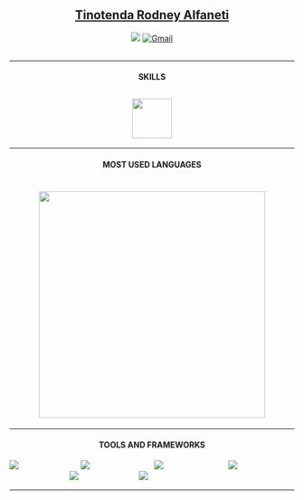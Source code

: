 
<br><h2 align="center"><a href="https://github.com/tinotenda-alfaneti">Tinotenda Rodney Alfaneti</a> </h2>
<p align="center">
<a href="https://www.linkedin.com/in/billpwchan1998/"><img src="https://img.shields.io/badge/LinkedIn-%230077B5.svg?&style=for-the-badge&logo=linkedin&logoColor=white" ></a>  
  <!-- <a href="https://gitlab.com/kakangocthien109"><img src="https://img.shields.io/badge/GitLab-330F63?style=for-the-badge&amp;logo=gitlab&amp;logoColor=white" alt="GitLab"></a>  -->
   <a href="mailto:tinotendaalfaneti18@gmail.com"><img src="https://img.shields.io/badge/Gmail-D14836?style=for-the-badge&amp;logo=gmail&amp;logoColor=white" alt="Gmail"></a> 
<br><br>
</p>
  <hr>

<h4 align="center">SKILLS</h4>

<h2 align="center"><img src="https://readme-typing-svg.herokuapp.com?vCenter=true&width=300&lines=Shell+Scripting;Machine+Learning;Flutter+Development;Fullstack+Web+Development;Cross+Platform+Apps+Development" height="70"/></h2>

<hr>

<!--

![](https://komarev.com/ghpvc/?username=tinotenda-alfaneti) -->
<!--## GITHUB STREAK
[![GitHub Streak](http://github-readme-streak-stats.herokuapp.com?user=tinotenda-alfaneti&theme=radical)](https://www.github.com/tinotenda-alfaneti)-->
  <h4 align="center">MOST USED LANGUAGES</h4>
  <h1 align="center"><img src="https://github-readme-stats.vercel.app/api/top-langs/?username=tinotenda-alfaneti&layout=compact&theme=radical&hide_border=true&count_private=true&langs_count=20" width="400"/> </h1>
  
  <hr>

<!--  ## GITHUB STATISTICS ## -->

<h4 align="center">TOOLS AND FRAMEWORKS</h4>

<img src="https://skillicons.dev/icons?i=flutter"/>&nbsp;&nbsp;&nbsp;&nbsp;&nbsp;&nbsp;&nbsp;&nbsp;&nbsp;&nbsp;&nbsp;&nbsp;&nbsp;&nbsp;&nbsp;&nbsp;&nbsp;&nbsp;&nbsp;&nbsp;&nbsp;&nbsp;&nbsp;&nbsp;&nbsp;&nbsp;&nbsp;
<img src="https://skillicons.dev/icons?i=git"/>&nbsp;&nbsp;&nbsp;&nbsp;&nbsp;&nbsp;&nbsp;&nbsp;&nbsp;&nbsp;&nbsp;&nbsp;&nbsp;&nbsp;&nbsp;&nbsp;&nbsp;&nbsp;&nbsp;&nbsp;&nbsp;&nbsp;&nbsp;&nbsp;&nbsp;&nbsp;&nbsp;&nbsp;
<img src="https://skillicons.dev/icons?i=googlecloud"/>&nbsp;&nbsp;&nbsp;&nbsp;&nbsp;&nbsp;&nbsp;&nbsp;&nbsp;&nbsp;&nbsp;&nbsp;&nbsp;&nbsp;&nbsp;&nbsp;&nbsp;&nbsp;&nbsp;&nbsp;&nbsp;&nbsp;&nbsp;&nbsp;&nbsp;&nbsp;&nbsp;&nbsp;
<img src="https://skillicons.dev/icons?i=firebase"/>&nbsp;&nbsp;&nbsp;&nbsp;&nbsp;&nbsp;&nbsp;&nbsp;&nbsp;&nbsp;&nbsp;&nbsp;&nbsp;&nbsp;&nbsp;&nbsp;&nbsp;&nbsp;&nbsp;&nbsp;&nbsp;&nbsp;&nbsp;&nbsp;&nbsp;&nbsp;
<img src="https://skillicons.dev/icons?i=mysql"/>&nbsp;&nbsp;&nbsp;&nbsp;&nbsp;&nbsp;&nbsp;&nbsp;&nbsp;&nbsp;&nbsp;&nbsp;&nbsp;&nbsp;&nbsp;&nbsp;&nbsp;&nbsp;&nbsp;&nbsp;&nbsp;&nbsp;&nbsp;&nbsp;&nbsp;&nbsp;
<img src="https://skillicons.dev/icons?i=vim"/>&nbsp;&nbsp;&nbsp;&nbsp;&nbsp;&nbsp;&nbsp;&nbsp;&nbsp;&nbsp;&nbsp;&nbsp;&nbsp;&nbsp;&nbsp;&nbsp;&nbsp;&nbsp;&nbsp;&nbsp;&nbsp;&nbsp;&nbsp;&nbsp;&nbsp;&nbsp;&nbsp;






<hr>
  
